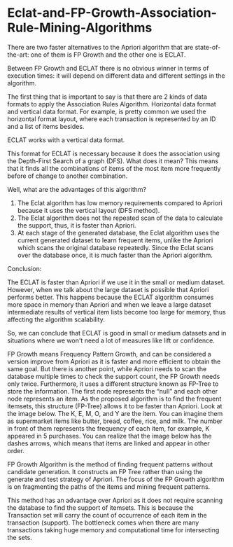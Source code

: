 # Eclat-and-FP-Growth-Association-Rule-Mining-Algorithms
There are two faster alternatives to the Apriori algorithm that are state-of-the-art: one of them is FP Growth and the other one is ECLAT. 

Between FP Growth and ECLAT there is no obvious winner in terms of execution times: it will depend on different data and different settings in the algorithm.

The first thing that is important to say is that there are 2 kinds of data formats to apply the Association Rules Algorithm. Horizontal data format and vertical data format. For example, is pretty common we used the horizontal format layout, where each transaction is represented by an ID and a list of items besides.

ECLAT works with a vertical data format.

This format for ECLAT is necessary because it does the association using the Depth-First Search of a graph (DFS). What does it mean? This means that it finds all the combinations of items of the most item more frequently before of change to another combination.

Well, what are the advantages of this algorithm?

1.	The Eclat algorithm has low memory requirements compared to Apriori because it uses the vertical layout (DFS method).
2.	The Eclat algorithm does not the repeated scan of the data to calculate the support, thus, it is faster than Apriori.
3.	At each stage of the generated database, the Eclat algorithm uses the current generated dataset to learn frequent items, unlike the Apriori which scans the original database repeatedly. Since the Eclat scans over the database once, it is much faster than the Apriori algorithm.

Conclusion:

The ECLAT is faster than Apriori if we use it in the small or medium dataset. However, when we talk about the large dataset is possible that Apriori performs better. This happens because the ECLAT algorithm consumes more space in memory than Apriori and when we leave a large dataset intermediate results of vertical item lists become too large for memory, thus affecting the algorithm scalability.

So, we can conclude that ECLAT is good in small or medium datasets and in situations where we won't need a lot of measures like lift or confidence.


FP Growth means Frequency Pattern Growth, and can be considered a version improve from Apriori as it is faster and more efficient to obtain the same goal. But there is another point, while Apriori needs to scan the database multiple times to check the support count, the FP Growth needs only twice. Furthermore, it uses a different structure known as FP-Tree to store the information.
The first node represents the “null” and each other node represents an item. As the proposed algorithm is to find the frequent itemsets, this structure (FP-Tree) allows it to be faster than Apriori.
Look at the image below. The K, E, M, O, and Y are the item. You can imagine them as supermarket items like butter, bread, coffee, rice, and milk. The number in front of them represents the frequency of each item, for example, K appeared in 5 purchases. You can realize that the image below has the dashes arrows, which means that items are linked and appear in other order.

FP Growth Algorithm is the method of finding frequent patterns without candidate generation. It constructs an FP Tree rather than using the generate and test strategy of Apriori. The focus of the FP Growth algorithm is on fragmenting the paths of the items and mining frequent patterns.

This method has an advantage over Apriori as it does not require scanning the database to find the support of itemsets. This is because the Transaction set will carry the count of occurrence of each item in the transaction (support). The bottleneck comes when there are many transactions taking huge memory and computational time for intersecting the sets.

